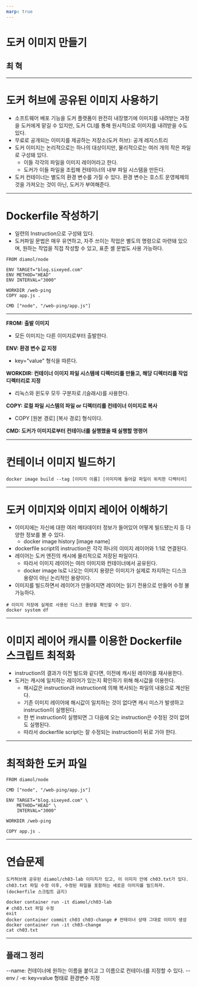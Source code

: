 ```yaml
---
marp: true
---
```


# 도커 이미지 만들기

## 최 혁

---

# 도커 허브에 공유된 이미지 사용하기

- 소프트웨어 배포 기능을 도커 플랫폼이 완전히 내장했기에 이미지를 내려받는 과정을 도커에게 맡길 수 있지만, 도커 CLI를 통해 원시적으로 이미지를 내려받을 수도 있다.
- 무료로 공개되는 이미지를 제공하는 저장소(도커 허브): 공개 레지스트리
- 도커 이미지는 논리적으로는 하나의 대상이지만, 물리적으로는 여러 개의 작은 파일로 구성돼 있다.
  - 이들 각각의 파일을 이미지 레이어라고 한다.
  - 도커가 이들 파일을 조립해 컨테이너의 내부 파일 시스템을 만든다.
- 도커 컨테이너는 별도의 환경 변수를 가질 수 있다. 환경 변수는 호스트 운영체제의 것을 가져오는 것이 아닌, 도커가 부여해준다.

---

# Dockerfile 작성하기

- 일련의 Instruction으로 구성돼 있다.
- 도커파일 문법은 매우 유연하고, 자주 쓰이는 작업은 별도의 명령으로 마련돼 있으며, 원하는 작업을 직접 작성할 수 있고, 표준 셸 문법도 사용 가능하다.

```shell
FROM diamol/node

ENV TARGET="blog.sixeyed.com"
ENV METHOD="HEAD"
ENV INTERVAL="3000"

WORKDIR /web-ping
COPY app.js .

CMD ["node", "/web-ping/app.js"]
```

---

**FROM: 출발 이미지**

- 모든 이미지는 다른 이미지로부터 출발한다.

**ENV: 환경 변수 값 지정**

- key="value" 형식을 따른다.

**WORKDIR: 컨테이너 이미지 파일 시스템에 디렉터리를 만들고, 해당 디렉터리를 작업 디렉터리로 지정**

- 리눅스와 윈도우 모두 구분자로 /(슬래시)를 사용한다.

**COPY: 로컬 파일 시스템의 파일 or 디렉터리를 컨테이너 이미지로 복사**

- COPY [원본 경로] [복사 경로] 형식이다.

**CMD: 도커가 이미지로부터 컨테이너를 실행했을 때 실행할 명령어**

---

# 컨테이너 이미지 빌드하기

```shell
docker image build --tag [이미지 이름] [이미지에 들어갈 파일이 위치한 디렉터리]
```

---

# 도커 이미지와 이미지 레이어 이해하기

- 이미지에는 자신에 대한 여러 메타데이터 정보가 들어있어 어떻게 빌드됐는지 등 다양한 정보를 볼 수 있다.
  - docker image history [image name]
- dockerfile script의 instruction은 각각 하나의 이미지 레이어와 1:1로 연결된다.
- 레이어는 도커 엔진의 캐시에 물리적으로 저장된 파일이다.
  - 따라서 이미지 레이어는 여러 이미지와 컨테이너에서 공유된다.
  - docker image ls로 나오는 이미지 용량은 이미지가 실제로 차지하는 디스크 용량이 아닌 논리적인 용량이다.
- 이미지를 빌드하면서 레이어가 만들어지면 레이어는 읽기 전용으로 만들어 수정 불가능하다.

```shell
# 이미지 저장에 실제로 사용된 디스크 용량을 확인할 수 있다.
docker system df
```

---

# 이미지 레이어 캐시를 이용한 Dockerfile 스크립트 최적화

- instruction의 결과가 이전 빌드와 같다면, 이전에 캐시된 레이어를 재사용한다.
- 도커는 캐시에 일치하는 레이어가 있는지 확인하기 위해 해시값을 이용한다.
  - 해시값은 instruction과 instruction에 의해 복사되는 파일의 내용으로 계산된다.
  - 기존 이미지 레이어에 해시값이 일치하는 것이 없다면 캐시 미스가 발생하고 instruction이 실행된다.
  - 한 번 instruction이 실행되면 그 다음에 오는 instruction은 수정된 것이 없어도 실행된다.
  - 따라서 dockerfile script는 잘 수정되는 instruction이 뒤로 가야 한다.

---

# 최적화한 도커 파일

```shell
FROM diamol/node

CMD ["node", "/web-ping/app.js"]

ENV TARGET="blog.sixeyed.com" \
    METHOD="HEAD" \
    INTERVAL="3000"

WORKDIR /web-ping

COPY app.js .
```

---

# 연습문제

    도커허브에 공유된 diamol/ch03-lab 이미지가 있고, 이 이미지 안에 ch03.txt가 있다.
    ch03.txt 파일 수정 이후, 수정된 파일을 포함하는 새로운 이미지를 빌드하자.
    (dockerfile 스크립트 금지)

```shell
docker container run -it diamol/ch03-lab
# ch03.txt 파일 수정
exit
docker container commit ch03 ch03-change # 컨테이너 상태 그대로 이미지 생성
docker container run -it ch03-change
cat ch03.txt
```

---

## 플래그 정리

--name: 컨테이너에 원하는 이름을 붙이고 그 이름으로 컨테이너를 지정할 수 있다.
--env / -e: key=value 형태로 환경변수 지정
